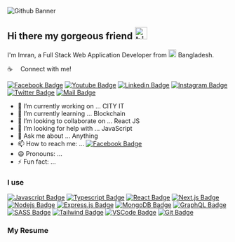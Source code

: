 ![Github Banner](https://media-exp1.licdn.com/dms/image/C5122AQG3H2D459gR7Q/feedshare-shrink_800/0/1575373782519?e=1644451200&v=beta&t=2gLCmM_gs0jxGXsERb_9wzio4ja4QCABn7rp9IAqj4g)

## Hi there my gorgeous friend <img src="https://github.com/learnwithsumit/learnwithsumit/blob/main/assets/hello.gif?raw=true" width="28px" alt="hi">

I'm Imran, a Full Stack Web Application Developer from <img src="https://github.com/learnwithsumit/learnwithsumit/raw/main/assets/bangladesh.png" width="18"/> Bangladesh.

:coffee: &emsp;Connect with me!

[![Facebook Badge](https://img.shields.io/badge/Facebook-1877F2?style=for-the-badge&logo=facebook&logoColor=white)](https://www.facebook.com/imranbappy.official) [![Youtube Badge](https://img.shields.io/badge/YouTube-FF0000?style=for-the-badge&logo=youtube&logoColor=white)](https://www.facebook.com/imranbappy.official) [![Linkedin Badge](https://img.shields.io/badge/LinkedIn-0077B5?style=for-the-badge&logo=linkedin&logoColor=white)](https://www.linkedin.com/in/imranbappy/) [![Instagram Badge](https://img.shields.io/badge/Instagram-E4405F?style=for-the-badge&logo=instagram&logoColor=white)](https://www.instagram.com/imranhossenbappy) [![Twitter Badge](https://img.shields.io/badge/Twitter-1DA1F2?style=for-the-badge&logo=twitter&logoColor=white)](https://twitter.com/imranbappy0) [![Mail Badge](https://img.shields.io/badge/Gmail-D14836?style=for-the-badge&logo=gmail&logoColor=white)](imranbappy.official@gmail.com)

- 🔭 I’m currently working on ... CITY IT
- 🌱 I’m currently learning ... Blockchain
- 👯 I’m looking to collaborate on ... React JS
- 🤔 I’m looking for help with ... JavaScript
- 💬 Ask me about ... Anything
- 📫 How to reach me: ... [![Facebook Badge](https://img.shields.io/badge/Facebook-1877F2?style=for-the-badge&logo=facebook&logoColor=white)](https://www.facebook.com/imranbappy.official)
- 😄 Pronouns: ...
- ⚡ Fun fact: ...

### I use

[![Javascript Badge](https://img.shields.io/badge/-Javascript-F0DB4F?style=for-the-badge&labelColor=black&logo=javascript&logoColor=F0DB4F)](#) [![Typescript Badge](https://img.shields.io/badge/-Typescript-007acc?style=for-the-badge&labelColor=black&logo=typescript&logoColor=007acc)](#) [![React Badge](https://img.shields.io/badge/-React-61DBFB?style=for-the-badge&labelColor=black&logo=react&logoColor=61DBFB)](#) [![Next.js Badge](https://img.shields.io/badge/next.js-000000?style=for-the-badge&logo=nextdotjs&logoColor=white)](#) [![Nodejs Badge](https://img.shields.io/badge/-Nodejs-3C873A?style=for-the-badge&labelColor=black&logo=node.js&logoColor=3C873A)](#) [![Express.js Badge](https://img.shields.io/badge/Express.js-000000?style=for-the-badge&logo=express&logoColor=white)](#) [![MongoDB Badge](https://img.shields.io/badge/MongoDB-4EA94B?style=for-the-badge&logo=mongodb&logoColor=white)](#) [![GraphQL Badge](https://img.shields.io/badge/-GraphQl-e535ab?style=for-the-badge&labelColor=black&logo=node.js&logoColor=e535ab)](#) [![SASS Badge](https://img.shields.io/badge/Sass-CC6699?style=for-the-badge&logo=sass&logoColor=white)](#) [![Tailwind Badge](https://img.shields.io/badge/Tailwind%20CSS-092749?style=for-the-badge&logo=tailwindcss&logoColor=06B6D4&labelColor=000000)](#) [![VSCode Badge](https://img.shields.io/badge/Visual_Studio-5C2D91?style=for-the-badge&logo=visual%20studio&logoColor=white)](#) [![Git Badge](https://img.shields.io/badge/Git-F05032?style=for-the-badge&logo=git&logoColor=white)](#)


### My Resume   <a style="color:#fff" href="./Imran Hossen-Full Stack Developer.pdf" download>  <img style="width:15px"  src="https://img.icons8.com/fluency/48/000000/downloads-folder--v2.png"/></a> <a style="color:#fff" href="https://docs.google.com/document/d/1rfLHgJmEQsTUQf3x78cCbbkuDt3u4FQ7dF21W_p4wGM/edit?usp=sharing" >  <img style="width:15px" src="https://img.icons8.com/emoji/48/000000/link-emoji.png"/></a>

